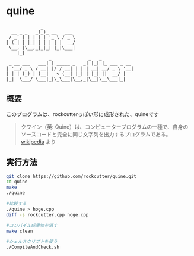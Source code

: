 # quine

```
             _
  __ _ _   _(_)_ __   ___
 / _` | | | | | '_ \ / _ \
| (_| | |_| | | | | |  __/
 \__, |\__,_|_|_| |_|\___|
    |_|
                _              _   _
 _ __ ___   ___| | _____ _   _| |_| |_ ___ _ __
| '__/ _ \ / __| |/ / __| | | | __| __/ _ \ '__|
| | | (_) | (__|   < (__| |_| | |_| ||  __/ |
|_|  \___/ \___|_|\_\___|\__,_|\__|\__\___|_|
```

## 概要
このプログラムは、rockcutterっぽい形に成形された、quineです
> クワイン（英: Quine）は、コンピュータープログラムの一種で、自身のソースコードと完全に同じ文字列を出力するプログラムである。
   [wikipedia](https://ja.wikipedia.org/wiki/%E3%82%AF%E3%83%AF%E3%82%A4%E3%83%B3_(%E3%83%97%E3%83%AD%E3%82%B0%E3%83%A9%E3%83%9F%E3%83%B3%E3%82%B0)) より

## 実行方法
```bash
git clone https://github.com/rockcutter/quine.git
cd quine
make
./quine

#比較する
./quine > hoge.cpp
diff -s rockcutter.cpp hoge.cpp

#コンパイル成果物を消す
make clean

#シェルスクリプトを使う
./CompileAndCheck.sh
```
